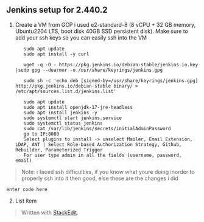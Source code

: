 
## Jenkins setup for 2.440.2

 1. Create a VM from GCP i used e2-standard-8 (8 vCPU + 32 GB memory, Ubuntu2204 LTS, boot disk 40GB SSD persistent disk). Make sure to add your ssh keys so you can easily ssh into the VM
 

           sudo apt update
           sudo apt install -y curl
           
           wget -q -O - https://pkg.jenkins.io/debian-stable/jenkins.io.key |sudo gpg --dearmor -o /usr/share/keyrings/jenkins.gpg
           
           sudo sh -c 'echo deb [signed-by=/usr/share/keyrings/jenkins.gpg] http://pkg.jenkins.io/debian-stable binary/ > /etc/apt/sources.list.d/jenkins.list'
           
           sudo apt update
           sudo apt install openjdk-17-jre-headless
           sudo apt install jenkins -y
           sudo systemctl start jenkins.service
           sudo systemctl status jenkins
           sudo cat /var/lib/jenkins/secrets/initialAdminPassword
           go to IP:8080
           Select plugins to install -> unselect Mailer, Email Extension, LDAP, ANT | Select Role-based Authorization Strategy, Github, Rebuilder, Parameterized Trigger
           For user type admin in all the fields (username, password, email)

> Note: i faced ssh difficulties, if you know what youre doing inorder to properly ssh into it then good, else  these are the changes i did 

    enter code here

 2. List item

> Written with [StackEdit](https://stackedit.io/).
<!--stackedit_data:
eyJoaXN0b3J5IjpbMTU3OTM0NjUyMCwyMDI0NjM0ODgwLC0yNz
M0NTY4NTcsLTYwMDM3MTg1NywtMzA2ODc4OTQzLDgzNTE3NDI5
NywyNjg1MTgxODYsNjAyNjQ2ODk3LC0xODUyMDk5MDk0LC00Nz
I2MzUwMywyNTEzNzg4OTddfQ==
-->